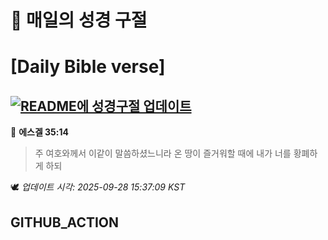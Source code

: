 # 🙏 매일의 성경 구절
# [Daily Bible verse]
## [![README에 성경구절 업데이트](https://github.com/DONGSUKA/first_test/actions/workflows/update-readme-bible.yml/badge.svg)](https://github.com/DONGSUKA/first_test/actions/workflows/update-readme-bible.yml)
<!-- START_BIBLE_VERSE -->
📖 **에스겔 35:14**
> 주 여호와께서 이같이 말씀하셨느니라 온 땅이 즐거워할 때에 내가 너를 황폐하게 하되

🕊️ _업데이트 시각: 2025-09-28 15:37:09 KST_
  <!-- END_BIBLE_VERSE -->
## GITHUB_ACTION
